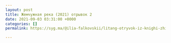 ```yaml
---
layout: post
title: Жемчужная река (2021) отрывок 2
date: 2021-09-03 03:31:00 +0000
categories: []
permalink: https://syg.ma/@ilia-falkovskii/litang-otryvok-iz-knighi-zhiemchuzhnaia-rieka

---
```

